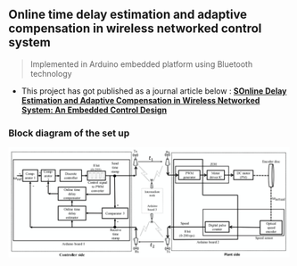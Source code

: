 ## Online time delay estimation and adaptive compensation in wireless networked control system

> Implemented in Arduino embedded platform using Bluetooth technology

- This project has got published as a journal article below :
 [<b>SOnline Delay Estimation and Adaptive Compensation in Wireless Networked System: An Embedded Control Design</b>](https://link.springer.com/article/10.1007/s12555-018-0612-x) 

### Block diagram of the set up
<p align="center"> 
  <kbd>
    <img src="readme_images/block_setup.png">
  </kbd>
</p>


